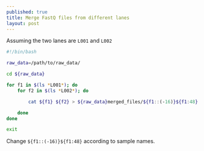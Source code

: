 ```yaml
---
published: true
title: Merge FastQ files from different lanes
layout: post
---
```

Assuming the two lanes are `L001` and `L002`
```bash
#!/bin/bash

raw_data=/path/to/raw_data/

cd ${raw_data}

for f1 in $(ls *L001*); do
	for f2 in $(ls *L002*); do

		cat ${f1} ${f2} > ${raw_data}merged_files/${f1::(-16)}${f1:48}

	done
done

exit
```

Change `${f1::(-16)}${f1:48}` according to sample names.
